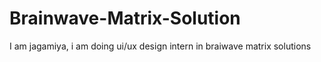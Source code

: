 # Brainwave-Matrix-Solution

I am jagamiya, i am doing ui/ux design intern in braiwave matrix solutions
